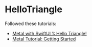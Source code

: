 # HelloTriangle

Followed these tutorials:
  - [Metal with SwiftUI 1: Hello Triangle!](https://www.youtube.com/watch?v=H2ufvcNvVmA)
  - [Metal Tutorial: Getting Started](https://www.raywenderlich.com/7475-metal-tutorial-getting-started)
